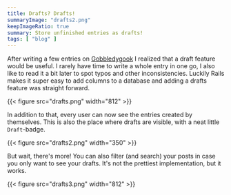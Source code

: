 ```yaml
---
title: Drafts? Drafts!
summaryImage: "drafts2.png"
keepImageRatio: true
summary: Store unfinished entries as drafts!
tags: [ "blog" ]
---
```


After writing a few entries on [Gobbledygook](https://gobbledygook.bueti-online.ch) I realized that a draft feature would be useful. I rarely have time to write a whole entry in one go, I also like to read it a bit later to spot typos and other inconsistencies. Luckily Rails makes it super easy to add columns to a database and adding a drafts feature was straight forward.

{{< figure src="drafts.png" width="812" >}}

In addition to that, every user can now see the entries created by themselves. This is also the place where drafts are visible, with a neat little `Draft`-badge.

{{< figure src="drafts2.png" width="350" >}}

But wait, there's more! You can also filter (and search) your posts in case you only want to see your drafts. It's not the prettiest implementation, but it works.

{{< figure src="drafts3.png" width="812" >}}
